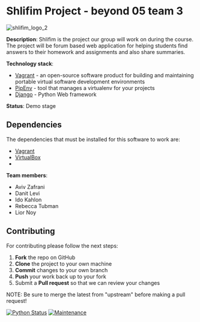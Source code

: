 # Shlifim Project - beyond 05 team 3

![shlifim_logo_2](https://user-images.githubusercontent.com/40122521/110316976-2990f880-8014-11eb-8ee8-96c21dd4b29f.png)

**Description**: Shlifim is the project our group will work on during the course.
The project will be forum based web application for helping students find answers
to their homework and assignments and also share summaries.

**Technology stack**: 
* [Vagrant](https://www.vagrantup.com/) -  an open-source software product for building and maintaining portable virtual software development environments
* [PipEnv](https://github.com/pypa/pipenv) - tool that manages a virtualenv for your projects
* [Django](https://www.djangoproject.com/) - Python Web framework

**Status**: 
Demo stage

## Dependencies
The dependencies that must be installed for this software to work are:
* [Vagrant](https://www.vagrantup.com/downloads)
* [VirtualBox](https://www.virtualbox.org/wiki/Downloads)
* 

**Team members**:
* Aviv Zafrani
* Danit Levi
* Ido Kahlon
* Rebecca Tubman
* Lior Noy

Contributing
------------

For contributing please follow the next steps:

 1. **Fork** the repo on GitHub
 2. **Clone** the project to your own machine
 3. **Commit** changes to your own branch
 4. **Push** your work back up to your fork
 5. Submit a **Pull request** so that we can review your changes

NOTE: Be sure to merge the latest from "upstream" before making a pull request!

[![Python Status](https://github.com/beyond-io/shlifim/actions/workflows/python-app.yml/badge.svg)](https://github.com/beyond-io/shlifim/actions/workflows/flake8.yml)
[![Maintenance](https://img.shields.io/badge/Maintained%3F-yes-green.svg)](https://github.com/beyond-io/shlifim/graphs/commit-activity)
